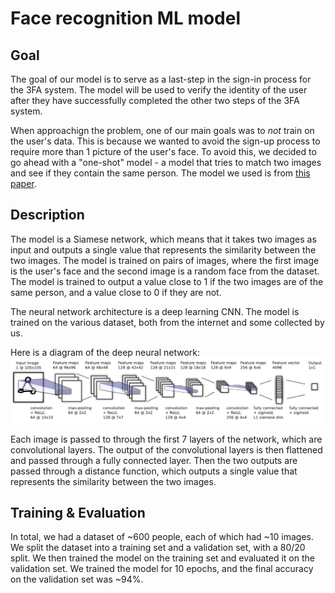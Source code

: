 # Face recognition ML model

## Goal

The goal of our model is to serve as a last-step in the sign-in process for the 3FA system. The model will be used to verify the identity of the user after they have successfully completed the other two steps of the 3FA system.

When approachign the problem, one of our main goals was to *not* train on the user's data. This is because we wanted to avoid the sign-up process to require more than 1 picture of the user's face. To avoid this, we decided to go ahead with a "one-shot" model - a model that tries to match two images and see if they contain the same person. The model we used is from [this paper](https://www.cs.cmu.edu/~rsalakhu/papers/oneshot1.pdf).

## Description

The model is a Siamese network, which means that it takes two images as input and outputs a single value that represents the similarity between the two images. The model is trained on pairs of images, where the first image is the user's face and the second image is a random face from the dataset. The model is trained to output a value close to 1 if the two images are of the same person, and a value close to 0 if they are not.

The neural network architecture is a deep learning CNN. The model is trained on the various dataset, both from the internet and some collected by us.

Here is a diagram of the deep neural network: ![CNN diagram](../static/neural_net.png)

Each image is passed to through the first 7 layers of the network, which are convolutional layers. The output of the convolutional layers is then flattened and passed through a fully connected layer. Then the two outputs are passed through a distance function, which outputs a single value that represents the similarity between the two images.

## Training & Evaluation

In total, we had a dataset of ~600 people, each of which had ~10 images. We split the dataset into a training set and a validation set, with a 80/20 split. We then trained the model on the training set and evaluated it on the validation set. We trained the model for 10 epochs, and the final accuracy on the validation set was ~94%.
